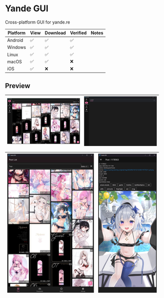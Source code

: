# Yande GUI

Cross-platform GUI for yande.re

| Platform | View | Download | Verified | Notes |
|----------|------|----------|----------|-------|
| Android  | ✅    | ✅        | ✅        |       |
| Windows  | ✅    | ✅        | ✅        |       |
| Linux    | ✅    | ✅        | ✅        |       |
| macOS    | ✅    | ✅        | ❌        |       |
| iOS      | ✅    | ❌        | ❌        |       |

## Preview


| ![img0](./images/img0.png) | ![img1](./images/img1.png) |
|----------------------------|----------------------------|

| ![img2](./images/img2.png) | ![img3](./images/img3.png) |
|----------------------------|----------------------------|



